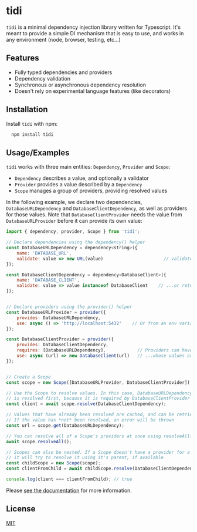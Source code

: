
# tidi

`tidi` is a minimal dependency injection library written for Typescript. It's meant to provide a simple DI mechanism that is easy to use, and works in any environment (node, browser, testing, etc...)

## Features

- Fully typed dependencies and providers
- Dependency validation
- Synchronous or asynchronous dependency resolution
- Doesn't rely on experimental language features (like decorators)


## Installation

Install `tidi` with npm:

```bash
  npm install tidi
```

## Usage/Examples

`tidi` works with three main entities: `Dependency`, `Provider` and `Scope`:
- `Dependency` describes a value, and optionally a validator
- `Provider` provides a value described by a `Dependency`
- `Scope` manages a group of providers, providing resolved values

In the following example, we declare two dependencies, `DatabaseURLDependency` and `DatabaseClientDependency`, as well as providers for those values. Note that `DatabaseClientProvider` needs the value from `DatabaseURLProvider` before it can provide its own value:

```javascript
import { dependency, provider, Scope } from 'tidi';

// Declare dependencies using the dependency() helper
const DatabaseURLDependency = dependency<string>({
    name: 'DATABASE_URL',
    validate: value => new URL(value)                       // validators can throw an exception...
});

const DatabaseClientDependency = dependency<DatabaseClient>({
    name: 'DATABASE_CLIENT',
    validate: value => value instanceof DatabaseClient    // ...or return a truthy/falsy value
});


// Declare providers using the provider() helper
const DatabaseURLProvider = provider({
    provides: DatabaseURLDependency,
    use: async () => 'http://localhost:5432'    // Or from an env variable, for example
});

const DatabaseClientProvider = provider({
    provides: DatabaseClientDependency,
    requires: [DatabaseURLDependency],            // Providers can have their own dependencies...
    use: async (url) => new DatabaseClient(url)   // ...whose values are then passed as arguments to use()
});


// Create a Scope
const scope = new Scope([DatabaseURLProvider, DatabaseClientProvider]);

// Use the Scope to resolve values. In this case, DatabaseURLDependency
// is resolved first, because it is required by DatabaseClientProvider
const client = await scope.resolve(DatabaseClientDependency);

// Values that have already been resolved are cached, and can be retrieved synchronously using get()
// If the value has *not* been resolved, an error will be thrown
const url = scope.get(DatabaseURLDependency);

// You can resolve all of a Scope's providers at once using resolveAll()
await scope.resolveAll();

// Scopes can also be nested. If a Scope doesn't have a provider for a certain value,
// it will try to resolve it using it's parent, if available
const childScope = new Scope(scope);
const clientFromChild = await childScope.resolve(DatabaseClientDependency);

console.log(client === clientFromChild); // true
```

Please [see the documentation](https://garrettmk.github.io/tidi) for more information.
## License

[MIT](https://choosealicense.com/licenses/mit/)

